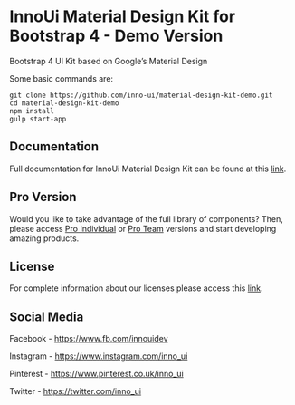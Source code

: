 # InnoUi Material Design Kit for Bootstrap 4 - Demo Version

Bootstrap 4 UI Kit based on Google’s Material Design

Some basic commands are:
```
git clone https://github.com/inno-ui/material-design-kit-demo.git
cd material-design-kit-demo
npm install
gulp start-app
```

## Documentation

Full documentation for InnoUi Material Design Kit can be found at this [link](https://www.inno-ui.com/platform/documentation/1-getting-started/introduction.html#docs-introduction).

## Pro Version

Would you like to take advantage of the full library of components? Then, please access [Pro Individual](https://inno-ui.com/product/inno-pro-individual) or [Pro Team](https://inno-ui.com/product/inno-pro-team) versions and start developing amazing products.

## License

For complete information about our licenses please access this [link](https://github.com/inno-ui/material-design-kit-demo/blob/master/License.pdf).

## Social Media

Facebook - https://www.fb.com/innouidev

Instagram - https://www.instagram.com/inno_ui

Pinterest - https://www.pinterest.co.uk/inno_ui

Twitter - https://twitter.com/inno_ui
